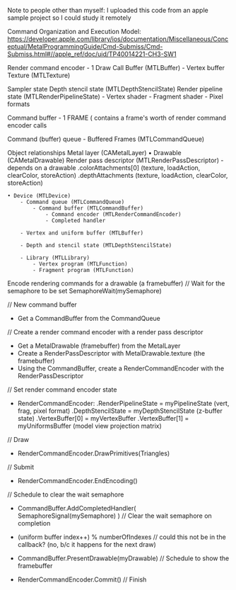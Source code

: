 Note to people other than myself: I uploaded this code from an apple sample project so I could study it remotely

Command Organization and Execution Model:
https://developer.apple.com/library/ios/documentation/Miscellaneous/Conceptual/MetalProgrammingGuide/Cmd-Submiss/Cmd-Submiss.html#//apple_ref/doc/uid/TP40014221-CH3-SW1
	

Render command encoder - 1 Draw Call
Buffer (MTLBuffer)
	- Vertex buffer
Texture (MTLTexture)

Sampler state
Depth stencil state (MTLDepthStencilState)
Render pipeline state (MTLRenderPipelineState)
	- Vertex shader
	- Fragment shader
	- Pixel formats

Command buffer - 1 FRAME (
contains a frame's worth of render command encoder calls

Command (buffer) queue - Buffered Frames (MTLCommandQueue)


Object relationships
Metal layer (CAMetalLayer)
	• Drawable (CAMetalDrawable)
		Render pass descriptor (MTLRenderPassDescriptor) - depends on a drawable
			.colorAttachments[0] (texture, loadAction, clearColor, storeAction)
			.depthAttachments (texture, loadAction, clearColor, storeAction)

	• Device (MTLDevice)
		- Command queue (MTLCommandQueue)
			- Command buffer (MTLCommandBuffer)
				- Command encoder (MTLRenderCommandEncoder)
				- Completed handler

		- Vertex and uniform buffer (MTLBuffer)

		- Depth and stencil state (MTLDepthStencilState)

		- Library (MTLLibrary)
			- Vertex program (MTLFunction)
			- Fragment program (MTLFunction)


Encode rendering commands for a drawable (a framebuffer)
// Wait for the semaphore to be set
SemaphoreWait(mySemaphore)

// New command buffer
- Get a CommandBuffer from the CommandQueue

// Create a render command encoder with a render pass descriptor
- Get a MetalDrawable (framebuffer) from the MetalLayer
- Create a RenderPassDescriptor with MetalDrawable.texture (the framebuffer)
- Using the CommandBuffer, create a RenderCommandEncoder with the RenderPassDescriptor

// Set render command encoder state
- RenderCommandEncoder:
	.RenderPipelineState = myPipelineState (vert, frag, pixel format)
	.DepthStencilState = myDepthStencilState (z-buffer state)
	.VertexBuffer[0] = myVertexBuffer
	.VertexBuffer[1] = myUniformsBuffer (model view projection matrix)

// Draw
- RenderCommandEncoder.DrawPrimitives(Triangles)

// Submit
- RenderCommandEncoder.EndEncoding()

// Schedule to clear the wait semaphore
- CommandBuffer.AddCompletedHandler( SemaphoreSignal(mySemaphore) ) // Clear the wait semaphore on completion
- (uniform buffer index++) % numberOfIndexes // could this not be in the callback? (no, b/c it happens for the next draw)

- CommandBuffer.PresentDrawable(myDrawable) // Schedule to show the framebuffer
- RenderCommandEncoder.Commit() // Finish

